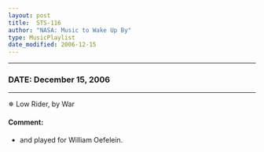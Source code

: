 ```yaml
---
layout: post
title:  STS-116
author: "NASA: Music to Wake Up By"
type: MusicPlaylist
date_modified: 2006-12-15
---
```


----
### DATE: December 15, 2006
----
✵ Low Rider, by War

#### Comment:
* and played for William Oefelein.
